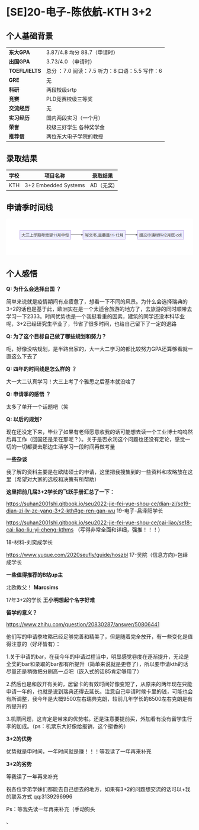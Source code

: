 # [SE]20-电子-陈依航-KTH 3+2

## **个人基础背景**

|  |  |
| --- | --- |
| **东大GPA** | 3.87/4.8 均分 88.7（申请时） |
| **出国GPA** | 3.73/4.0 （申请时） |
| **TOEFL/IELTS** | 总分 ：7.0 阅读：7.5 听力：8 口语：5.5 写作：6 |
| **GRE** | 无 |
| **科研** | 两段校级srtp |
| **竞赛** | PLD竞赛校级三等奖 |
| **交流经历** | 无 |
| **实习经历** | 国内两段实习（一个月） |
| **荣誉** | 校级三好学生 各种奖学金 |
| **推荐信** | 两位东大电子学院的教授 |

## **录取结果**

| 学校 | 项目名称 | 录取结果 |
| :-- | --- | --- |
| KTH | 3+2 Embedded Systems | AD（无奖) |

## **申请季时间线**

![申请季时间线](images/[SE]20-电子-陈依航-KTH_flowchart.png)

## **个人感悟**

**Q: 为什么会选择出国 ？**

简单来说就是疫情期间有点疲惫了，想看一下不同的风景。为什么会选择瑞典的3+2的话也是基于此，欧洲实在是一个太适合旅游的地方了，去旅游的同时顺带去学习一下2333。时间优势也是一个我挺看重的因素，建筑的同学还没本科毕业呢，3+2已经研究生毕业了，节省了很多时间，也给自己留下了一定的退路

**Q: 为了这个目标自己做了哪些规划和努力？**

呃，好像没啥规划，是半路出家的，大一大二学习的都比较努力GPA还算够看就一直这么下去了

**Q: 四年的时间线是怎么样的 ？**

大一大二认真学习！大三上考了个雅思之后基本就没啥了

**Q: 申请季的感悟 ？**

太多了单开一个话题吧（笑

**Q: 以后的规划?**

现在还没定下来，毕业了如果有老师愿意收我的话可能想去读一个工业博士呜呜然后再工作（回国还是呆在那呢？）。关于是否永润这个问题也还没有定论，感觉一切的一切都要去那边生活学习一段时间再做考量



**一些杂谈**

我了解的资料主要是在欧陆硕士的申请，这里把我搜集到的一些资料和攻略放在这里（希望对大家的选校和决策有所帮助）

**这里把前几届3+2学长的飞跃手册汇总了一下：**

https://suhan2001shi.gitbook.io/seu2022-jie-fei-yue-shou-ce/dian-zi/se19-dian-zi-lv-ze-yang-3+2-kth#ge-ren-gan-wu 19-电子-吕泽阳学长

https://suhan2001shi.gitbook.io/seu2022-jie-fei-yue-shou-ce/cai-liao/se18-cai-liao-liu-yi-cheng-kthms （写得非常全面和详细，强推！！！）

18-材料-刘奕成学长

https://www.yuque.com/2020seufly/guide/hoszbl 17-吴院（信息方向)-包绎成学长

**一些值得推荐的B站up主**

北欧教父！ **Marcsims**

17年3+2的学长 **王小明想起个名字好难**

**留学的意义？**

https://www.zhihu.com/question/20830287/answer/50806441

他们写的申请季攻略已经足够完善和精美了，但是随着完全放开，有一些变化是值得注意的（好坏皆有）：

1.关于申请的bar，在我今年的申请过程当中，明显感觉卷度在逐渐提升，无论是全奖的bar和录取的bar都有所提升（简单来说就是更卷了），所以要申请kth的话尽量还是稍微把分刷高一点吧（嵌入式的话85肯定够用了）

2.然后也是和放开有关的，居留卡的有效时间好像变短了，从原来的两年现在只能申请一年的，也就是说到瑞典还得去延长。注意自己申请时候卡里的钱，可能也会有所调整，我今年是大概9500左右瑞典克朗，较前几年学长的8500左右克朗是有所提升的

3.机票问题，这肯定是带来的优势啦。还是注意要提前买，外加看有没有留学生行李的加成。（ps：机票东大好像给报销，这个挺香的）

**3+2的优势**

优势就是申时间，一年时间就是赚！！！等我读了一年再来补充

**3+2的劣势**

等我读了一年再来补充

祝各位学弟学妹们都能去自己想去的地方，如果有3+2的问题想交流的话可以+我的联系方式 qq:3139296996

Ps：等我先读一年再来补充（手动狗头

、

